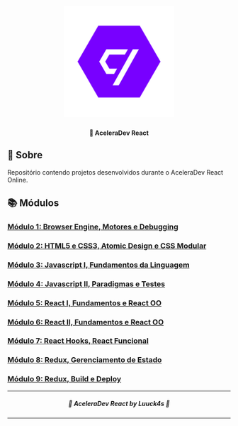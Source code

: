 <h1  align="center">
<img  alt="Codenation"  title="#Codenation"  src=".github/logo_codenation.png"  width="250px" />
</h1>
 
<h4  align="center">
	🤠 AceleraDev React
</h4>

  
## :telescope: Sobre
 
Repositório contendo projetos desenvolvidos durante o AceleraDev React Online.
  
  
## :books: Módulos


### [Módulo 1: Browser Engine, Motores e Debugging](https://github.com/Luuck4s/AceleraDev-React/tree/master/Modulo%201)

### [Módulo 2: HTML5 e CSS3, Atomic Design e CSS Modular](https://github.com/Luuck4s/AceleraDev-React/tree/master/Modulo%202)

### [Módulo 3: Javascript I, Fundamentos da Linguagem](https://github.com/Luuck4s/AceleraDev-React/tree/master/Modulo%203)

### [Módulo 4: Javascript II, Paradigmas e Testes](https://github.com/Luuck4s/AceleraDev-React/tree/master/Modulo%204)

### [Módulo 5: React I, Fundamentos e React OO](https://github.com/Luuck4s/AceleraDev-React/tree/master/Modulo%205)

### [Módulo 6: React II, Fundamentos e React OO](https://github.com/Luuck4s/AceleraDev-React/tree/master/Modulo%206)

### [Módulo 7: React Hooks, React Funcional](https://github.com/Luuck4s/AceleraDev-React/tree/master/Modulo%207)

### [Módulo 8: Redux, Gerenciamento de Estado](https://github.com/Luuck4s/AceleraDev-React/tree/master/Modulo%208)

### [Módulo 9: Redux, Build e Deploy](https://github.com/Luuck4s/AceleraDev-React/tree/master/Modulo%209)

--- 

<h5 align="center"> 🚀 AceleraDev React  by Luuck4s 💜 </h5>

---